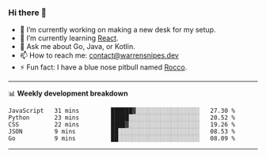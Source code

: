 ### Hi there 👋

- 🔭 I’m currently working on making a new desk for my setup.
- 🌱 I’m currently learning [React](https://reactjs.org/).
- 💬 Ask me about Go, Java, or Kotlin.
- 📫 How to reach me: contact@warrensnipes.dev
- ⚡ Fun fact: I have a blue nose pitbull named [Rocco](https://i.imgur.com/iLsSCKu.jpg).

-------

📊 **Weekly development breakdown**
<!--START_SECTION:waka-->
```text
JavaScript   31 mins         ██████▓░░░░░░░░░░░░░░░░░░   27.30 % 
Python       23 mins         █████░░░░░░░░░░░░░░░░░░░░   20.52 % 
CSS          22 mins         ████▓░░░░░░░░░░░░░░░░░░░░   19.26 % 
JSON         9 mins          ██░░░░░░░░░░░░░░░░░░░░░░░   08.53 % 
Go           9 mins          ██░░░░░░░░░░░░░░░░░░░░░░░   08.09 % 
```
<!--END_SECTION:waka-->

-------
